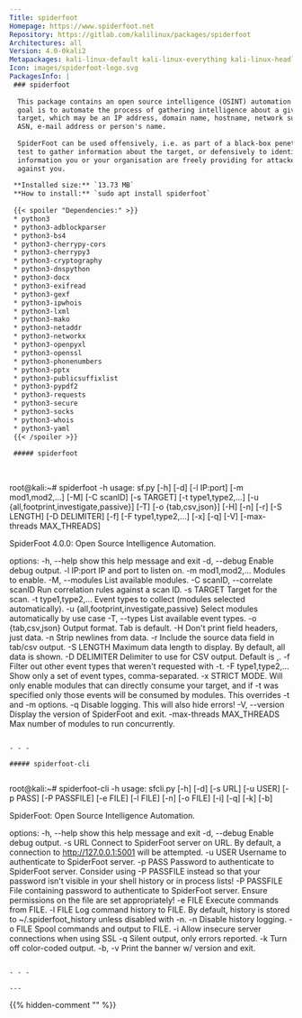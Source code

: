 ```yaml
---
Title: spiderfoot
Homepage: https://www.spiderfoot.net
Repository: https://gitlab.com/kalilinux/packages/spiderfoot
Architectures: all
Version: 4.0-0kali2
Metapackages: kali-linux-default kali-linux-everything kali-linux-headless kali-linux-large 
Icon: images/spiderfoot-logo.svg
PackagesInfo: |
 ### spiderfoot
 
  This package contains an open source intelligence (OSINT) automation tool. Its
  goal is to automate the process of gathering intelligence about a given
  target, which may be an IP address, domain name, hostname, network subnet,
  ASN, e-mail address or person's name.
   
  SpiderFoot can be used offensively, i.e. as part of a black-box penetration
  test to gather information about the target, or defensively to identify what
  information you or your organisation are freely providing for attackers to use
  against you.
 
 **Installed size:** `13.73 MB`  
 **How to install:** `sudo apt install spiderfoot`  
 
 {{< spoiler "Dependencies:" >}}
 * python3
 * python3-adblockparser
 * python3-bs4
 * python3-cherrypy-cors
 * python3-cherrypy3
 * python3-cryptography
 * python3-dnspython
 * python3-docx
 * python3-exifread
 * python3-gexf
 * python3-ipwhois
 * python3-lxml
 * python3-mako
 * python3-netaddr
 * python3-networkx
 * python3-openpyxl
 * python3-openssl
 * python3-phonenumbers
 * python3-pptx
 * python3-publicsuffixlist
 * python3-pypdf2
 * python3-requests
 * python3-secure 
 * python3-socks
 * python3-whois
 * python3-yaml
 {{< /spoiler >}}
 
 ##### spiderfoot
 
 
 ```
 root@kali:~# spiderfoot -h
 usage: sf.py [-h] [-d] [-l IP:port] [-m mod1,mod2,...] [-M] [-C scanID]
              [-s TARGET] [-t type1,type2,...]
              [-u {all,footprint,investigate,passive}] [-T] [-o {tab,csv,json}]
              [-H] [-n] [-r] [-S LENGTH] [-D DELIMITER] [-f]
              [-F type1,type2,...] [-x] [-q] [-V] [-max-threads MAX_THREADS]
 
 SpiderFoot 4.0.0: Open Source Intelligence Automation.
 
 options:
   -h, --help            show this help message and exit
   -d, --debug           Enable debug output.
   -l IP:port            IP and port to listen on.
   -m mod1,mod2,...      Modules to enable.
   -M, --modules         List available modules.
   -C scanID, --correlate scanID
                         Run correlation rules against a scan ID.
   -s TARGET             Target for the scan.
   -t type1,type2,...    Event types to collect (modules selected
                         automatically).
   -u {all,footprint,investigate,passive}
                         Select modules automatically by use case
   -T, --types           List available event types.
   -o {tab,csv,json}     Output format. Tab is default.
   -H                    Don't print field headers, just data.
   -n                    Strip newlines from data.
   -r                    Include the source data field in tab/csv output.
   -S LENGTH             Maximum data length to display. By default, all data
                         is shown.
   -D DELIMITER          Delimiter to use for CSV output. Default is ,.
   -f                    Filter out other event types that weren't requested
                         with -t.
   -F type1,type2,...    Show only a set of event types, comma-separated.
   -x                    STRICT MODE. Will only enable modules that can
                         directly consume your target, and if -t was specified
                         only those events will be consumed by modules. This
                         overrides -t and -m options.
   -q                    Disable logging. This will also hide errors!
   -V, --version         Display the version of SpiderFoot and exit.
   -max-threads MAX_THREADS
                         Max number of modules to run concurrently.
 ```
 
 - - -
 
 ##### spiderfoot-cli
 
 
 ```
 root@kali:~# spiderfoot-cli -h
 usage: sfcli.py [-h] [-d] [-s URL] [-u USER] [-p PASS] [-P PASSFILE] [-e FILE]
                 [-l FILE] [-n] [-o FILE] [-i] [-q] [-k] [-b]
 
 SpiderFoot: Open Source Intelligence Automation.
 
 options:
   -h, --help   show this help message and exit
   -d, --debug  Enable debug output.
   -s URL       Connect to SpiderFoot server on URL. By default, a connection
                to http://127.0.0.1:5001 will be attempted.
   -u USER      Username to authenticate to SpiderFoot server.
   -p PASS      Password to authenticate to SpiderFoot server. Consider using
                -P PASSFILE instead so that your password isn't visible in your
                shell history or in process lists!
   -P PASSFILE  File containing password to authenticate to SpiderFoot server.
                Ensure permissions on the file are set appropriately!
   -e FILE      Execute commands from FILE.
   -l FILE      Log command history to FILE. By default, history is stored to
                ~/.spiderfoot_history unless disabled with -n.
   -n           Disable history logging.
   -o FILE      Spool commands and output to FILE.
   -i           Allow insecure server connections when using SSL
   -q           Silent output, only errors reported.
   -k           Turn off color-coded output.
   -b, -v       Print the banner w/ version and exit.
 ```
 
 - - -
 
---
```

{{% hidden-comment "<!--Do not edit anything above this line-->" %}}
